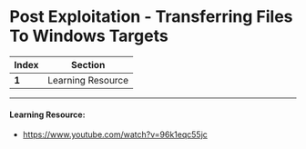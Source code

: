 # Post Exploitation - Transferring Files To Windows Targets

Index | Section
--- | ---
**1** | Learning Resource

___


#### Learning Resource: 

* https://www.youtube.com/watch?v=96k1eqc55jc
